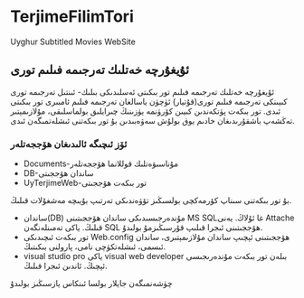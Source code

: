 TerjimeFilimTori
================

Uyghur Subtitled Movies WebSite

## ئۇيغۇرچە خەتلىك تەرجىمە فىلىم تورى
ئۇيغۇرچە خەتلىك تەرجىمە فىلىم تور بىكىتى ئەسلىدىكى بىلىك- ئىنتىل تەرجىمە تورى كىيىنكى تەرجىمە فىلىم تورى(قۇتيار) ئۈچۈن ياسالغان تەرجىمە فىلىم ئامبىرى تور بىكىتى ئىدى. تور بىكەت پۈتكەندىن كىيىن كۆرۈنمە يۈزىنىڭ چىرايلىق بولماسلىقى، مۇلازىمېتىر تەڭشەپ باشقۇرىدىغان خادىم يوق بولۇش سەۋەبىدىن بۇ تور بىكەتنى ئىشلەتمىگەن ئىدى. 

### ئۆز ئىچىگە ئالىدىغان ھۆججەتلەر
* Documents-مۇناسىۋەتلىك قوللانما ھۆججەتلەر
* DB-ساندان ھۆججىتى
* UyTerjimeWeb-تور بىكەت ھۆججىتى


بۇ تور بىكەتنى سىناپ كۆرمەكچى بولسىڭىز تۆۋەندىكى تەرتىپ بۇيىچە مەشغۇلات قىلىڭ.
* ساندان(DB) مۇندەرجىسىدىكى ساندان ھۆججىتىنى MS SQLغا ئۇلاڭ. يەنى Attache قىلىڭ. ياكى تەمىنلەنگەن SQL ھۆججىتىنى ئىجرا قىلىپ قۇرسىڭىزمۇ بولىدۇ.
* تور بىكەت ئىچىدىكى Web.config ھۆججىتىنى ئېچىپ ساندان مۇلازىمېتىرى، ساندان ئىسمى، ئىشلەتكۈچى نامى، پارولنى بىكىتىڭ.
* visual studio pro ياكى  visual web developer بىلەن تور بىكەت مۇندەرىجىسى ئېچىڭ. ئاندىن ئىجرا قىلىڭ.

چۈشەنمىگەن جايلار بولسا ئىنكاس يازسىڭىز بولىدۇ
